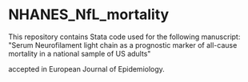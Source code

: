 # NHANES_NfL_mortality

This repository contains Stata code used for the following manuscript:
"Serum Neurofilament light chain as a prognostic marker of all-cause mortality in a national sample of US adults"

accepted in European Journal of Epidemiology. 
